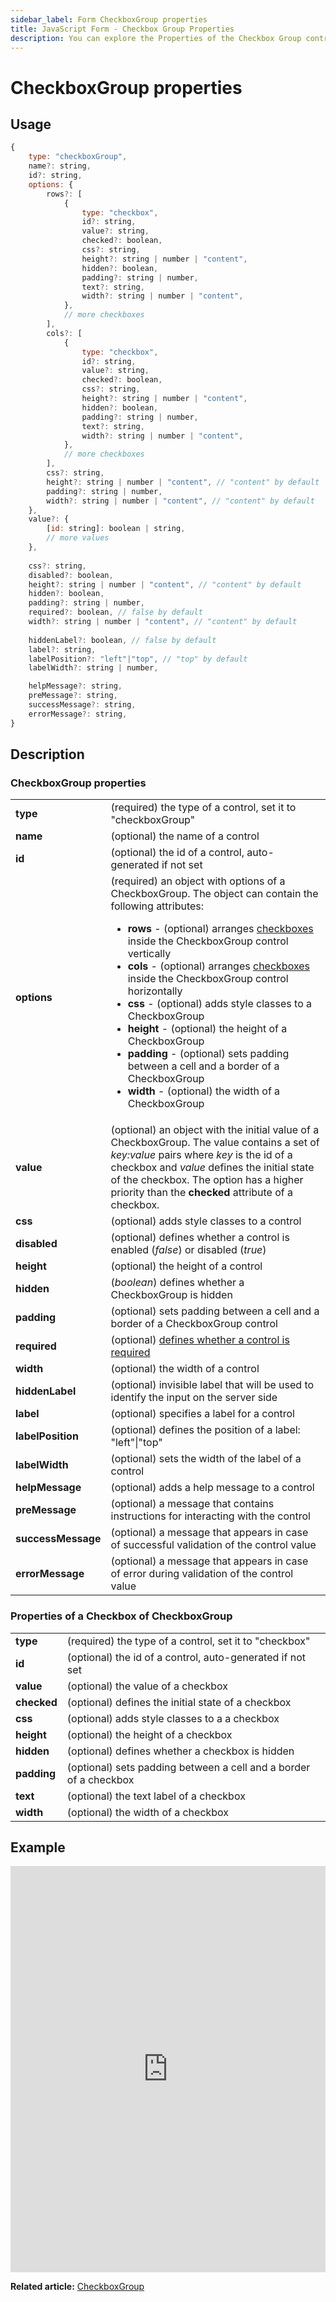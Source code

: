 ```yaml
---
sidebar_label: Form CheckboxGroup properties
title: JavaScript Form - Checkbox Group Properties 
description: You can explore the Properties of the Checkbox Group control of Form in the documentation of the DHTMLX JavaScript UI library. Browse developer guides and API reference, try out code examples and live demos, and download a free 30-day evaluation version of DHTMLX Suite 7.
---
```


# CheckboxGroup properties

## Usage

~~~js
{
	type: "checkboxGroup",
    name?: string,
    id?: string,
    options: {
        rows?: [
            {
                type: "checkbox",
                id?: string,
                value?: string,
                checked?: boolean,
                css?: string,
                height?: string | number | "content",
                hidden?: boolean,
                padding?: string | number,
                text?: string,
                width?: string | number | "content",
            },
            // more checkboxes
        ],
        cols?: [
            {
                type: "checkbox",
                id?: string,
                value?: string,
                checked?: boolean,
                css?: string,
                height?: string | number | "content",
                hidden?: boolean,
                padding?: string | number,
                text?: string,
                width?: string | number | "content",
            },
            // more checkboxes
        ],
        css?: string,
        height?: string | number | "content", // "content" by default
        padding?: string | number,
        width?: string | number | "content", // "content" by default
    },
    value?: {
        [id: string]: boolean | string,
        // more values
    },
    
    css?: string,
    disabled?: boolean,
    height?: string | number | "content", // "content" by default
    hidden?: boolean,
    padding?: string | number,
    required?: boolean, // false by default
    width?: string | number | "content", // "content" by default
    
    hiddenLabel?: boolean, // false by default
    label?: string,
    labelPosition?: "left"|"top", // "top" by default
    labelWidth?: string | number,

    helpMessage?: string,
    preMessage?: string,
    successMessage?: string,
    errorMessage?: string,
}
~~~

## Description

### CheckboxGroup properties

<table>
    <tbody>
        <tr>
            <td><b>type</b></td>
            <td>(required) the type of a control, set it to "checkboxGroup"</td>
        </tr>
        <tr>
            <td><b>name</b></td>
            <td>(optional) the name of a control</td>
        </tr>
        <tr>
            <td><b>id</b></td>
            <td>(optional) the id of a control, auto-generated if not set</td>
        </tr>
        <tr>
            <td><b>options</b></td>
            <td>(required) an object with options of a CheckboxGroup. The object can contain the following
                attributes:
                <ul>
                    <li><b>rows</b> - (optional) arranges <a href="../../../../form/api/checkbox_group/api_checkboxgroup_properties#properties-of-a-checkbox-of-checkboxgroup">checkboxes</a> inside the CheckboxGroup control vertically
                    </li>
                    <li><b>cols</b> - (optional) arranges <a href="../../../../form/api/checkbox_group/api_checkboxgroup_properties#properties-of-a-checkbox-of-checkboxgroup">checkboxes</a> inside the CheckboxGroup control horizontally
                    </li>
                    <li><b>css</b> - (optional) adds style classes to a CheckboxGroup</li>
                    <li><b>height</b> - (optional) the height of a CheckboxGroup</li>
                    <li><b>padding</b> - (optional) sets padding between a cell and a border of a CheckboxGroup</li>
                    <li><b>width</b> - (optional) the width of a CheckboxGroup</li>
                </ul>
            </td>
        </tr>
        <tr>
            <td><b>value</b></td>
            <td>(optional) an object with the initial value of a CheckboxGroup. The value contains a set of <i>key:value</i> pairs where <i>key</i> is the id of a checkbox and <i>value</i> defines the initial state of the checkbox. The option has a higher priority than the <b>checked</b> attribute of a checkbox.</td>
        </tr>
        <tr>
            <td><b>css</b></td>
            <td>(optional) adds style classes to a control</td>
        </tr>
        <tr>
            <td><b>disabled</b></td>
            <td>(optional) defines whether a control is enabled (<i>false</i>) or disabled (<i>true</i>)</td>
        </tr>
        <tr>
            <td><b>height</b></td>
            <td>(optional) the height of a control</td>
        </tr>
        <tr>
            <td><b>hidden</b></td>
            <td>(<i>boolean</i>) defines whether a CheckboxGroup is hidden</td>
        </tr>
        <tr>
            <td><b>padding</b></td>
            <td>(optional) sets padding between a cell and a border of a CheckboxGroup control</td>
        </tr>
        <tr>
            <td><b>required</b></td>
            <td>(optional) <a href="../../../work_with_form#validating-form">defines whether a control is required</a></td>
        </tr>
        <tr>
            <td><b>width</b></td>
            <td>(optional) the width of a control</td>
        </tr>
        <tr>
            <td><b>hiddenLabel</b></td>
            <td>(optional) invisible label that will be used to identify the input on the server side</td>
        </tr>
        <tr>
            <td><b>label</b></td>
            <td>(optional) specifies a label for a control</td>
        </tr>
        <tr>
            <td><b>labelPosition</b></td>
            <td>(optional) defines the position of a label: "left"|"top"</td>
        </tr>
        <tr>
            <td><b>labelWidth</b></td>
            <td>(optional) sets the width of the label of a control</td>
        </tr>
        <tr>
            <td><b>helpMessage</b></td>
            <td>(optional) adds a help message to a control</td>
        </tr>
        <tr>
            <td><b>preMessage</b></td>
            <td>(optional) a message that contains instructions for interacting with the control</td>
        </tr>
        <tr>
            <td><b>successMessage</b></td>
            <td>(optional) a message that appears in case of successful validation of the control value</td>
        </tr>
        <tr>
            <td><b>errorMessage</b></td>
            <td>(optional) a message that appears in case of error during validation of the control value</td>
        </tr>
    </tbody>
</table>

### Properties of a Checkbox of CheckboxGroup

<table>
    <tbody>
        <tr>
            <td><b>type</b></td>
            <td>(required) the type of a control, set it to "checkbox"</td>
        </tr>
        <tr>
            <td><b>id</b></td>
            <td>(optional) the id of a control, auto-generated if not set</td>
        </tr>
        <tr>
            <td><b>value</b></td>
            <td>(optional) the value of a checkbox</td>
        </tr>
        <tr>
            <td><b>checked</b></td>
            <td>(optional) defines the initial state of a checkbox</td>
        </tr>
        <tr>
            <td><b>css</b></td>
            <td>(optional) adds style classes to a a checkbox</td>
        </tr>
        <tr>
            <td><b>height</b></td>
            <td>(optional) the height of a checkbox</td>
        </tr>
        <tr>
            <td><b>hidden</b></td>
            <td>(optional) defines whether a checkbox is hidden</td>
        </tr>
        <tr>
            <td><b>padding</b></td>
            <td>(optional) sets padding between a cell and a border of a checkbox</td>
        </tr>
        <tr>
            <td><b>text</b></td>
            <td>(optional) the text label of a checkbox</td>
        </tr>
        <tr>
            <td><b>width</b></td>
            <td>(optional) the width of a checkbox</td>
        </tr>
    </tbody>
</table>

## Example

<iframe src="https://snippet.dhtmlx.com/p89u4ovb?mode=js" frameborder="0" class="snippet_iframe" width="100%" height="650"></iframe>

**Related article:** [CheckboxGroup](form/checkboxgroup.md)